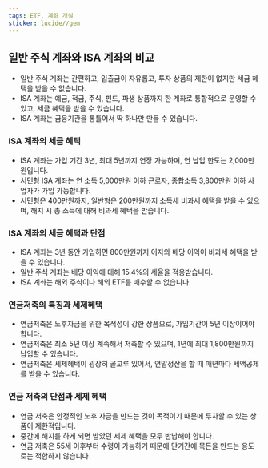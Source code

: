 ```yaml
---
tags: ETF, 계좌 개설
sticker: lucide//gem
---
```

## 일반 주식 계좌와 ISA 계좌의 비교
- 일반 주식 계좌는 간편하고, 입출금이 자유롭고, 투자 상품의 제한이 없지만 세금 혜택을 받을 수 없습니다.
- ISA 계좌는 예금, 적금, 주식, 펀드, 파생 상품까지 한 계좌로 통합적으로 운영할 수 있고, 세금 혜택을 받을 수 있습니다.
 - ISA 계좌는 금융기관을 통틀어서 딱 하나만 만들 수 있습니다.
### ISA 계좌의 세금 혜택
- ISA 계좌는 가입 기간 3년, 최대 5년까지 연장 가능하며, 연 납입 한도는 2,000만원입니다.
- 서민형 ISA 계좌는 연 소득 5,000만원 이하 근로자, 종합소득 3,800만원 이하 사업자가 가입 가능합니다.
- 서민형은 400만원까지, 일반형은 200만원까지 소득세 비과세 혜택을 받을 수 있으며, 해지 시 총 소득에 대해 비과세 혜택을 받습니다.

### ISA 계좌의 세금 혜택과 단점
- ISA 계좌는 3년 동안 가입하면 800만원까지 이자와 배당 이익이 비과세 혜택을 받을 수 있습니다.
- 일반 주식 계좌는 배당 이익에 대해 15.4%의 세율을 적용받습니다.
- ISA 계좌는 해외 주식이나 해외 ETF를 매수할 수 없습니다.

### 연금저축의 특징과 세제혜택
- 연금저축은 노후자금을 위한 목적성이 강한 상품으로, 가입기간이 5년 이상이어야 합니다.
- 연금저축은 최소 5년 이상 계속해서 저축할 수 있으며, 1년에 최대 1,800만원까지 납입할 수 있습니다.
- 연금저축은 세제혜택이 굉장히 골고루 있어서, 연말정산을 할 때 매년마다 세액공제를 받을 수 있습니다.

### 연금 저축의 단점과 세제 혜택
- 연금 저축은 안정적인 노후 자금을 만드는 것이 목적이기 때문에 투자할 수 있는 상품이 제한적입니다.
- 중간에 해지를 하게 되면 받았던 세제 혜택을 모두 반납해야 합니다.
- 연금 저축은 55세 이후부터 수령이 가능하기 때문에 단기간에 목돈을 만드는 용도로는 적합하지 않습니다.